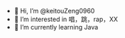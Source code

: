 - 👋 Hi, I’m @keitouZeng0960
- 👀 I’m interested in 唱，跳，rap，XX
- 🌱 I’m currently learning Java

<!---
keitouZeng0960/keitouZeng0960 is a ✨ special ✨ repository because its `README.md` (this file) appears on your GitHub profile.
You can click the Preview link to take a look at your changes.
--->
